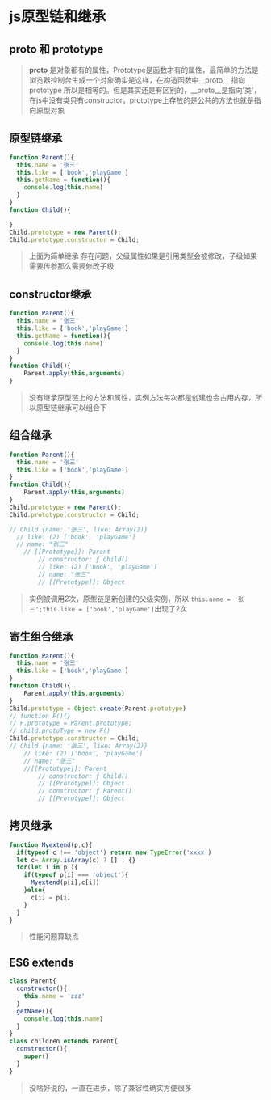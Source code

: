 # js原型链和继承

## __proto__ 和 prototype

>  __proto__ 是对象都有的属性，Prototype是函数才有的属性，最简单的方法是浏览器控制台生成一个对象确实是这样，在构造函数中__proto__ 指向prototype 所以是相等的。但是其实还是有区别的，__proto__是指向'类'，在js中没有类只有constructor，prototype上存放的是公共的方法也就是指向原型对象

## 原型链继承
```js
function Parent(){
  this.name = '张三'
  this.like = ['book','playGame']
  this.getName = function(){
    console.log(this.name)
  }
}
function Child(){

}
Child.prototype = new Parent();
Child.prototype.constructor = Child;
```
> 上面为简单继承 存在问题，父级属性如果是引用类型会被修改，子级如果需要传参那么需要修改子级


## constructor继承
```js
function Parent(){
  this.name = '张三'
  this.like = ['book','playGame']
  this.getName = function(){
    console.log(this.name)
  }
}
function Child(){
    Parent.apply(this,arguments)
}
```
> 没有继承原型链上的方法和属性，实例方法每次都是创建也会占用内存，所以原型链继承可以组合下

## 组合继承
```js
function Parent(){
  this.name = '张三'
  this.like = ['book','playGame']
}
function Child(){
    Parent.apply(this,arguments)
}
Child.prototype = new Parent();
Child.prototype.constructor = Child;

// Child {name: '张三', like: Array(2)}
  // like: (2) ['book', 'playGame']
  // name: "张三"
    // [[Prototype]]: Parent
        // constructor: ƒ Child()
        // like: (2) ['book', 'playGame']
        // name: "张三"
        // [[Prototype]]: Object
```
> 实例被调用2次，原型链是新创建的父级实例，所以 `this.name = '张三';this.like = ['book','playGame']`出现了2次
## 寄生组合继承

```js
function Parent(){
  this.name = '张三'
  this.like = ['book','playGame']
}
function Child(){
    Parent.apply(this,arguments)
}
Child.prototype = Object.create(Parent.prototype)
// function F(){}
// F.prototype = Parent.prototype;
// child.protoType = new F()
Child.prototype.constructor = Child;
// Child {name: '张三', like: Array(2)}
    // like: (2) ['book', 'playGame']
    // name: "张三"
    //[[Prototype]]: Parent
        // constructor: ƒ Child()
        // [[Prototype]]: Object
        // constructor: ƒ Parent()
        // [[Prototype]]: Object
```

## 拷贝继承
```js
function Myextend(p,c){
  if(typeof c !== 'object') return new TypeError('xxxx')
  let c= Array.isArray(c) ? [] : {}
  for(let i in p ){
    if(typeof p[i] === 'object'){
      Myextend(p[i],c[i])
    }else{
      c[i] = p[i]
    }
  }
}
```
> 性能问题算缺点

## ES6 extends
```js
class Parent{
  constructor(){
    this.name = 'zzz'
  }
  getName(){
    console.log(this.name)
  }
}
class children extends Parent{
  constructor(){
    super()
  }
}
```
> 没啥好说的，一直在进步，除了兼容性确实方便很多
